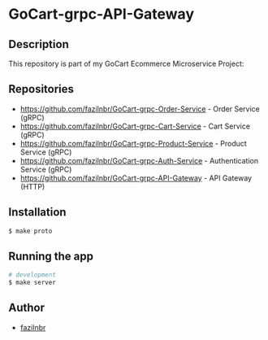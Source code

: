 # GoCart-grpc-API-Gateway

## Description

This repository is part of my GoCart Ecommerce Microservice Project:

## Repositories

- https://github.com/fazilnbr/GoCart-grpc-Order-Service - Order Service (gRPC)
- https://github.com/fazilnbr/GoCart-grpc-Cart-Service - Cart Service (gRPC)
- https://github.com/fazilnbr/GoCart-grpc-Product-Service  - Product Service (gRPC)
- https://github.com/fazilnbr/GoCart-grpc-Auth-Service - Authentication Service (gRPC)
- https://github.com/fazilnbr/GoCart-grpc-API-Gateway - API Gateway (HTTP)

## Installation

```bash
$ make proto
```

## Running the app

```bash
# development
$ make server
```

## Author

- [fazilnbr](https://www.linkedin.com/in/fazil-muhammed-915807190/)


